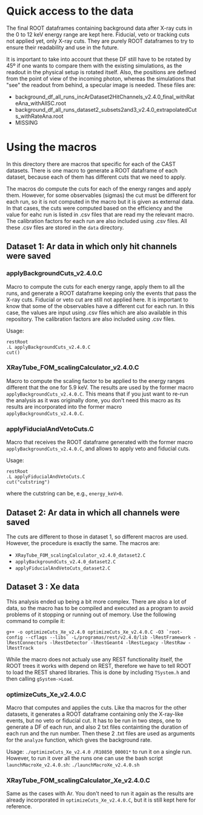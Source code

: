 # Quick access to the data
The final ROOT dataframes containing background data after X-ray cuts in the 0 to 12 keV energy range are kept here. Fiducial, veto or tracking cuts not applied yet, only X-ray cuts. They are purely ROOT dataframes to try to ensure their readability and use in the future.

It is important to take into account that these DF still have to be rotated by 45º if one wants to compare them with the existing simulations, as the readout in the physical setup is rotated itself. Also, the positions are defined from the point of view of the incoming photon, whereas the simulations that "see" the readout from behind, a specular image is needed.
These files are:
* background_df_all_runs_incArDataset2HitChannels_v2.4.0_final_withRateAna_withAllSC.root
* background_df_all_runs_dataset2_subsets2and3_v2.4.0_extrapolatedCuts_withRateAna.root
* MISSING

# Using the macros

In this directory there are macros that specific for each of the CAST datasets. There is one macro to generate a ROOT dataframe of each dataset, because each of them has different cuts that we need to apply.

The macros do compute the cuts for each of the energy ranges and apply them. However, for some observables (sigmas) the cut must be different for each run, so it is not computed in the macro but it is given as external data. In that cases, the cuts were computed based on the efficiency and the value for eahc run is listed in .csv files that are read my the relevant macro. The calibration factors for each run are also included using .csv files. All these .csv files are stored in the `data` directory.



## Dataset 1: Ar data in which only hit channels were saved
### applyBackgroundCuts_v2.4.0.C
Macro to compute the cuts for each energy range, apply them to all the runs, and generate a ROOT dataframe keeping only the events that pass the X-ray cuts. Fiducial or veto cut are still not applied here. It is important to know that some of the observables have a different cut for each run. In this case, the values are input using .csv files which are also available in this repository. The calibration factors are also included using .csv files.

Usage:
```
restRoot
.L applyBackgroundCuts_v2.4.0.C
cut()
```

### XRayTube_FOM_scalingCalculator_v2.4.0.C
Macro to compute the scaling factor to be applied to the energy ranges different that the one for 5.9 keV. The results are used by the former macro `applyBackgroundCuts_v2.4.0.C`. This means that if you just want to re-run the analysis as it was originally done, you don't need this macro as its results are incorporated into the former macro `applyBackgroundCuts_v2.4.0.C`.
### applyFiducialAndVetoCuts.C
Macro that receives the ROOT dataframe generated with the former macro `applyBackgroundCuts_v2.4.0.C`, and allows to apply veto and fiducial cuts.

Usage:
```
restRoot
.L applyFiducialAndVetoCuts.C
cut("cutstring")
```
where the cutstring can be, e.g., `energy_keV>0`.

## Dataset 2: Ar data in which all channels were saved
The cuts are different to those in dataset 1, so different macros are used. However, the procedure is exactly the same. The macros are:
* `XRayTube_FOM_scalingCalculator_v2.4.0_dataset2.C`
* `applyBackgroundCuts_v2.4.0_dataset2.C`
* `applyFiducialAndVetoCuts_dataset2.C`

## Dataset 3 : Xe data
This analysis ended up being a bit more complex. There are also a lot of data, so the macro has to be compiled and executed as a program to avoid problems of it stopping or running out of memory. Use the following command to compile it:
``` 
g++ -o optimizeCuts_Xe_v2.4.0 optimizeCuts_Xe_v2.4.0.C -O3 `root-config --cflags --libs` -L/programas/rest/v2.4.0/lib -lRestFramework -lRestConnectors -lRestDetector -lRestGeant4 -lRestLegacy -lRestRaw -lRestTrack
```
While the macro does not actualy use any REST functionality itself, the ROOT trees it works with depend on REST, therefore we have to tell ROOT to load the REST shared libraries. This is done by including `TSystem.h` and then calling `gSystem->Load`.

### optimizeCuts_Xe_v2.4.0.C
Macro that computes and applies the cuts. Like tha macros for the other datasets, it generates a ROOT dataframe containing only the X-ray-like events, but no veto or fiducial cut. It has to be run in two steps, one to generate a DF of each run, and also 2 txt files containting the duration of each run and the run number. Then these 2 .txt files are used as arguments for the `analyze` function, which gives the background rate.

Usage:
`./optimizeCuts_Xe_v2.4.0 /R10850_00001*` to run it on a single run. However, to run it over all the runs one can use the bash script `launchMacroXe_v2.4.0.sh`:
`./launchMacroXe_v2.4.0.sh`

### XRayTube_FOM_scalingCalculator_Xe_v2.4.0.C
Same as the cases with Ar. You don't need to run it again as the results are already incorporated in `optimizeCuts_Xe_v2.4.0.C`, but it is still kept here for reference. 




